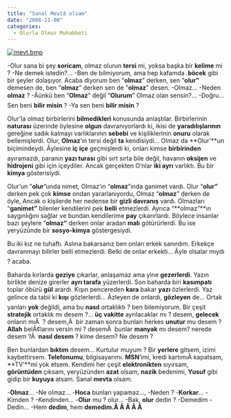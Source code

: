 ```yaml
---
title: "Sanal Mevtâ olsam"
date: "2008-11-08"
categories: 
  - Olurla Olmaz Muhabbeti
---
```


[![mevt.bmp](../uploads/2008/11/mevt.bmp)](../uploads/2008/11/mevt.bmp "mevt.bmp")

\-Olur sana bi şey **soricam**, olmaz olurun **tersi** mi, yoksa başka bir **kelime** mi ? -Ne demek istedin?... -Ben de bilmiyorum, ama hep kafamda .**böcek** gibi bir şeyler dolaşıyor. Acaba diyorum ben “**olmaz**” derken, sen “**olur”** demesen de, ben “**olmaz**” derken sen de “**olmaz**” desen. -Olmaz… -Neden **olmaz** ? -Ãünkü ben “**Olmaz**” değil “**Olurum**” Olmaz olan sensin?… -Doğru…Sen beni **bilir misin** ? -Ya sen beni **bilir misin** ?

Olur’la olmaz birbirlerini **bilmedikleri** konusunda anlaştılar. Birbirlerinin **naturası** üzerinde öylesine **olgun** davranıyorlardı ki, ikisi de **yaradılışlarının** gereğine sadık kalmayı varlıklarının **sebebi** ve kişiliklerinin **onuru** olarak bellemişlerdi. Olur, **Olmaz**’ın tersi değil **ta** kendisiydi… Olmaz da **Olur’**un biçimindeydi. Ãylesine **iç içe** geçmişlerdi ki, onları kimse **birbirinden** ayıramazdı, paranın **yazı turası** gibi sırt sırta bile değil, havanın **oksijen** ve **hidrojeni** gibi için içeydiler. Ancak gerçekten O’nlar **iki ayrı** varlıktı. Bu bir **kimya** gösterisiydi.

Olur’un “**olur**”unda nimet, Olmaz’ın “**olmaz**”ında ganimet vardı. Olur “**olur”** derken pek çok **kimse** ondan yararlanıyordu, Olmaz “**olmaz**” derken de öyle, Ancak o kişilerde her nedense bir **gizli davranış** vardı. Olmazları “**ganimet”** bilenler kendilerini pek **belli** etmezlerdi. Ayrıca “**olmaz”**ın saygınlığını sağlar ve bundan kendilerime **pay** çıkarırlardı. Böylece insanlar bazı şeylere “**olmaz”** derken onlar aradan **malı** götürürlerdi. Bu ise yeryüzünde bir **sosyo-kimya** göstergesiydi.

Bu iki kız ne tuhaftı. Aslına bakarsanız ben onları erkek sanırdım. Erkekçe davranmayı bilirler belli etmezlerdi. Belki de onlar erkekti… Ãyle olsalar mıydı ? acaba.

Baharda kırlarda **geziye** çıkarlar, anlaşamaz ama yine **gezerlerdi**. Yazın birlikte denize girerler **ayrı tarafa** yüzerlerdi. Son baharda biri **kasımpatı** toplar öbürü **gül** arardı. Kışın pencereden **kara** bakar **yazı** özlerlerdi. Yaz gelince da tabii ki **kışı** gözlerlerdi… Ãzleyen de onlardı, **gözleyen** de… Ortak yanları **yok** değildi, ama bu **nasıl** ortaklıktı ? ben bilemiyorum. Bir çeşit **stratejik** ortaklık mı desem ?… **üç vakitte** ayrılacaklar mı ? desem, **gelecek** onların mıÂ  ? desem,Â  bir zaman sonra bunları herkes **unutur** mu desem ? **Allah** belÃ¢larını versin mi ? desemÂ  bunlar **manyak** mı desem? nerede desem ?Â  **nasıl desem** ? kime desem? Ne desem ?

Ben bunlardan **bıktım** desem… Kurtulur muyum ? Bir **yerlere** gitsem, izimi kaybettirsem. **Telefonumu**, bilgisayarımı. **MSN**’imi, kredi kartımıÂ kapatsam, **TV’**mi yok etsem. Kendimi her çeşit **elektronikten** sıyırsam, **görüntüden** çıksam, yeryüzünden **azat** olsam, **nazik** bedenimi, **Yusuf** gibi gidip bir **kuyuya** atsam. Sanal **mevta** olsam.

\-**Olmaz**… -Ne olmaz… -**Hoca** bunları yapamaz…, -Neden ? -**Korkar**… -Kimden ? -Kendinden… -**Olur** mu ? olur… -Bak, **olur** dedin ? -Demedim -Dedin… -Hem **dedim**, hem **demedim.Â Â Â Â Â**
